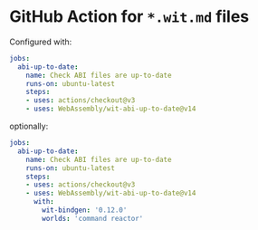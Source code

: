 # GitHub Action for `*.wit.md` files

Configured with:

```yml
jobs:
  abi-up-to-date:
    name: Check ABI files are up-to-date
    runs-on: ubuntu-latest
    steps:
    - uses: actions/checkout@v3
    - uses: WebAssembly/wit-abi-up-to-date@v14
```

optionally:

```yml
jobs:
  abi-up-to-date:
    name: Check ABI files are up-to-date
    runs-on: ubuntu-latest
    steps:
    - uses: actions/checkout@v3
    - uses: WebAssembly/wit-abi-up-to-date@v14
      with:
        wit-bindgen: '0.12.0'
        worlds: 'command reactor'
```
